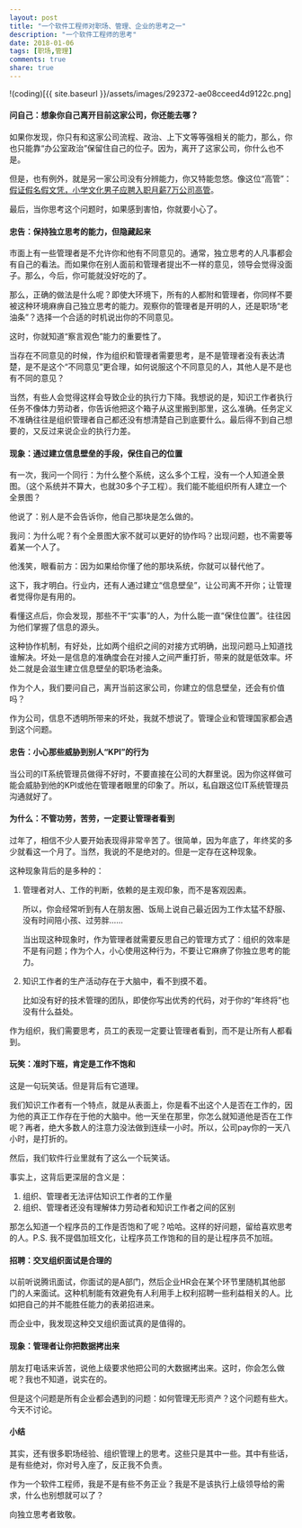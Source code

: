 ```yaml
---
layout: post
title: "一个软件工程师对职场、管理、企业的思考之一"
description: "一个软件工程师的思考"
date: 2018-01-06
tags: [职场,管理]
comments: true
share: true
---
```


!(coding)[{{ site.baseurl }}/assets/images/292372-ae08cceed4d9122c.png]

#### 问自己：想象你自己离开目前这家公司，你还能去哪？
如果你发现，你只有和这家公司流程、政治、上下文等等强相关的能力，那么，你也只能靠“办公室政治”保留住自己的位子。因为，离开了这家公司，你什么也不是。

但是，也有例外，就是另一家公司没有分辨能力，你又特能忽悠。像这位“高管”：[假证假名假文凭，小学文化男子应聘入职月薪7万公司高管](http://www.thepaper.cn/newsDetail_forward_1852714)。

最后，当你思考这个问题时，如果感到害怕，你就要小心了。

#### 忠告：保持独立思考的能力，但隐藏起来
市面上有一些管理者是不允许你和他有不同意见的。通常，独立思考的人凡事都会有自己的看法。而如果你在别人面前和管理者提出不一样的意见，领导会觉得没面子。那么，今后，你可能就没好吃的了。

那么，正确的做法是什么呢？即使大环境下，所有的人都附和管理者，你同样不要被这种环境麻痹自己独立思考的能力。观察你的管理者是开明的人，还是职场“老油条”？选择一个合适的时机说出你的不同意见。

这时，你就知道“察言观色”能力的重要性了。

当存在不同意见的时候，作为组织和管理者需要思考，是不是管理者没有表达清楚，是不是这个“不同意见”更合理，如何说服这个不同意见的人，其他人是不是也有不同的意见？

当然，有些人会觉得这样会导致企业的执行力下降。我想说的是，知识工作者执行任务不像体力劳动者，你告诉他把这个箱子从这里搬到那里，这么准确。任务定义不准确往往是组织管理者自己都还没有想清楚自己到底要什么。最后得不到自己想要的，又反过来说企业的执行力差。


#### 现象：通过建立信息壁垒的手段，保住自己的位置

有一次，我问一个同行：为什么整个系统，这么多个工程，没有一个人知道全景图。（这个系统并不算大，也就30多个子工程）。我们能不能组织所有人建立一个全景图？

他说了：别人是不会告诉你，他自己那块是怎么做的。

我问：为什么呢？有个全景图大家不就可以更好的协作吗？出现问题，也不需要等着某一个人了。

他浅笑，眼看前方：因为如果给你懂了他的那块系统，你就可以替代他了。

这下，我才明白。行业内，还有人通过建立“信息壁垒”，让公司离不开你；让管理者觉得你是有用的。

看懂这点后，你会发现，那些不干“实事”的人，为什么能一直“保住位置”。往往因为他们掌握了信息的源头。

这种协作机制，有好处，比如两个组织之间的对接方式明确，出现问题马上知道找谁解决。坏处一是信息的准确度会在对接人之间严重打折，带来的就是低效率。坏处二就是会滋生建立信息壁垒的职场老油条。

作为个人，我们要问自己，离开当前这家公司，你建立的信息壁垒，还会有价值吗？

作为公司，信息不透明所带来的坏处，我就不想说了。管理企业和管理国家都会遇到这个问题。

#### 忠告：小心那些威胁到别人“KPI”的行为

当公司的IT系统管理员做得不好时，不要直接在公司的大群里说。因为你这样做可能会威胁到他的KPI或他在管理者眼里的印象了。所以，私自跟这位IT系统管理员沟通就好了。



#### 为什么：不管功劳，苦劳，一定要让管理者看到

过年了，相信不少人要开始表现得非常辛苦了。很简单，因为年底了，年终奖的多少就看这一个月了。当然，我说的不是绝对的。但是一定存在这种现象。

这种现象背后的是多种的：

1. 管理者对人、工作的判断，依赖的是主观印象，而不是客观因素。

   所以，你会经常听到有人在朋友圈、饭局上说自己最近因为工作太猛不舒服、没有时间陪小孩、过劳胖……

   当出现这种现象时，作为管理者就需要反思自己的管理方式了：组织的效率是不是有问题；作为个人，小心使用这种行为，不要让它麻痹了你独立思考的能力。

2. 知识工作者的生产活动存在于大脑中，看不到摸不着。

   比如没有好的技术管理的团队，即使你写出优秀的代码，对于你的“年终将”也没有什么益处。

作为组织，我们需要思考，员工的表现一定要让管理者看到，而不是让所有人都看到。

#### 玩笑：准时下班，肯定是工作不饱和

这是一句玩笑话。但是背后有它道理。

我们知识工作者有一个特点，就是从表面上，你是看不出这个人是否在工作的，因为他的真正工作存在于他的大脑中。他一天坐在那里，你怎么就知道他是否在工作呢？再者，绝大多数人的注意力没法做到连续一小时。所以，公司pay你的一天八小时，是打折的。

然后，我们软件行业里就有了这么一个玩笑话。

事实上，这背后更深层的含义是：

1. 组织、管理者无法评估知识工作者的工作量
2. 组织、管理者还没有理解体力劳动者和知识工作者之间的区别

那怎么知道一个程序员的工作是否饱和了呢？哈哈。这样的好问题，留给喜欢思考的人。P.S. 我不提倡加班文化，让程序员工作饱和的目的是让程序员不加班。

#### 招聘：交叉组织面试是合理的

以前听说腾讯面试，你面试的是A部门，然后企业HR会在某个环节里随机其他部门的人来面试。这种机制能有效避免有人利用手上权利招聘一些利益相关的人。比如把自己的并不能胜任能力的表弟招进来。

而企业中，我发现这种交叉组织面试真的是值得的。



#### 现象：管理者让你把数据拷出来

朋友打电话来诉苦，说他上级要求他把公司的大数据拷出来。这时，你会怎么做呢？我也不知道，说实在的。

但是这个问题是所有企业都会遇到的问题：如何管理无形资产？这个问题有些大。今天不讨论。

#### 小结

其实，还有很多职场经验、组织管理上的思考。这些只是其中一些。其中有些话，是有些绝对，你对号入座了，反正我不负责。

作为一个软件工程师，我是不是有些不务正业？我是不是该执行上级领导给的需求，什么也别想就可以了？

向独立思考者致敬。
